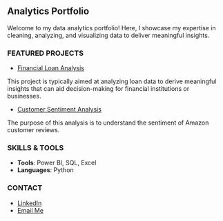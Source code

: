 ## Analytics Portfolio
Welcome to my data analytics portfolio! Here, I showcase my expertise in cleaning, analyzing, and visualizing data to deliver meaningful insights.





### FEATURED PROJECTS
- [Financial Loan Analysis](https://github.com/faith-toyin/FINANCIAL_LOAN_ANALYSIS)

This project is typically aimed at analyzing loan data to derive meaningful insights that can aid decision-making for financial institutions or businesses.


- [Customer Sentiment Analysis](https://github.com/faith-toyin/Customer-Sentiment-Analysis)

The purpose of this analysis is to understand the sentiment of Amazon customer reviews.




### SKILLS & TOOLS
- **Tools**: Power BI, SQL, Excel
- **Languages**: Python



### CONTACT
- [LinkedIn](https://linkedin.com/in/faith-adeogun)
- [Email Me](faithadeogun1@gmail.com)
